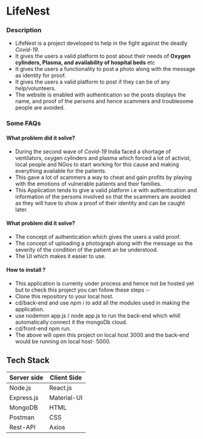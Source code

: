 # LifeNest

### Description
* LifeNest is a project developed to help in the fight against the deadly *Covid-19*.
* It gives the users a valid platform to post about their needs of **Oxygen cylinders, Plasma, and availability of hospital beds** etc
* It gives the users a functionality to post a photo along with the message as identity for proof.  
* It gives the users a valid platform to post if they can be of any help/volunteers. 
* The website is enabled with authentication so the posts displays the name, and proof of the persons and hence scammers and troublesome people are avoided.

### Some FAQs
#### What problem did it solve? 
* During the second wave of *Covid-19* India faced a shortage of ventilators, oxygen cylinders and plasma which forced a lot of activist, local people and NGos to start working for this cause and making everything available for the patients.
* This gave a lot of scammers a way to cheat and gain profits by playing with the emotions of vulnerable patients and their families. 
* This Application tends to give a valid platform i.e with authentication and information of the persons involved so that the scammers are avoided as they will have to show a proof of their identity and can be caught later.

#### What problem did it solve? 
* The concept of authentication which gives the users a valid proof.
* The concept of uploading a photograph along with the message so the severity of the condition of the patient an be understood. 
* The UI which makes it easier to use.


#### How to install ?
* This application is currenty under process and hence not be hosted yet but to check this project you can follow these steps :- 
* Clone this repository to your local host. 
* cd/back-end and use npm i to add all the modules used in making the application.
* use nodemon app.js / node app.js to run the back-end which whill automatically connect it the mongoDb cloud.
* cd/front-end npm run.
* The above will open this project on local host 3000 and the back-end would be running on local host- 5000.

## Tech Stack

Server side   | Client Side
------------- | -------------
Node.js  | React.js
Express.js | Material-UI
MongoDB  |  HTML 
Postman  | CSS
Rest-API  | Axios


